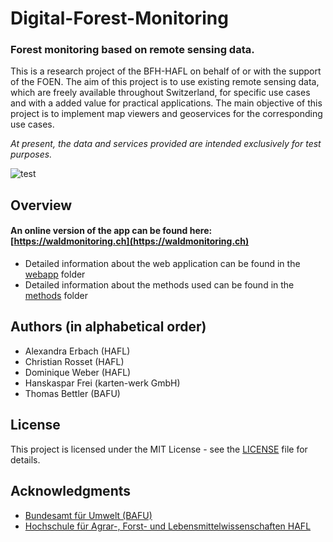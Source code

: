 # Digital-Forest-Monitoring
### Forest monitoring based on remote sensing data.

This is a research project of the BFH-HAFL on behalf of or with the support of the FOEN. The aim of this project is to use existing remote sensing data, which are freely available throughout Switzerland, for specific use cases and with a added value for practical applications. The main objective of this project is to implement map viewers and geoservices for the corresponding use cases.

*At present, the data and services provided are intended exclusively for test purposes.*

![test](https://github.com/HAFL-FWI/Digital-Forest-Monitoring/blob/master/doc/pictures/intro.gif)

## Overview

#### An online version of the app can be found here: [https://waldmonitoring.ch](https://waldmonitoring.ch)

* Detailed information about the web application can be found in the [webapp](https://github.com/HAFL-FWI/Digital-Forest-Monitoring/tree/master/webapp) folder
* Detailed information about the methods used can be found in the [methods](https://github.com/HAFL-FWI/Digital-Forest-Monitoring/tree/master/methods) folder

## Authors (in alphabetical order)

- Alexandra Erbach (HAFL)
- Christian Rosset (HAFL)
- Dominique Weber (HAFL)
- Hanskaspar Frei (karten-werk GmbH)
- Thomas Bettler (BAFU)

## License

This project is licensed under the MIT License - see the [LICENSE](LICENSE) file for details.

## Acknowledgments

- [Bundesamt für Umwelt (BAFU)](https://www.bafu.admin.ch/bafu/de/home/themen/wald.html)
- [Hochschule für Agrar-, Forst- und Lebensmittelwissenschaften HAFL](https://www.bfh.ch/hafl/de/)
